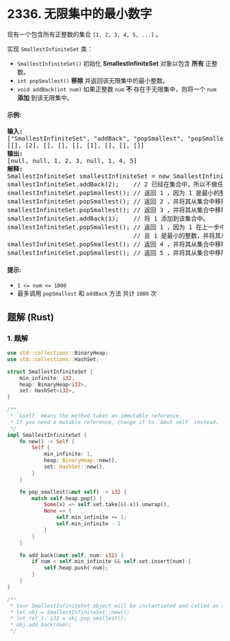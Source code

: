 # 2336. 无限集中的最小数字
现有一个包含所有正整数的集合 `[1, 2, 3, 4, 5, ...]` 。

实现 `SmallestInfiniteSet` 类：

* `SmallestInfiniteSet()` 初始化 **SmallestInfiniteSet** 对象以包含 **所有** 正整数。
* `int popSmallest()` **移除** 并返回该无限集中的最小整数。
* `void addBack(int num)` 如果正整数 `num` **不** 存在于无限集中，则将一个 `num` **添加** 到该无限集中。

#### 示例:
<pre>
<strong>输入:</strong>
["SmallestInfiniteSet", "addBack", "popSmallest", "popSmallest", "popSmallest", "addBack", "popSmallest", "popSmallest", "popSmallest"]
[[], [2], [], [], [], [1], [], [], []]
<strong>输出:</strong>
[null, null, 1, 2, 3, null, 1, 4, 5]
<strong>解释:</strong>
SmallestInfiniteSet smallestInfiniteSet = new SmallestInfiniteSet();
smallestInfiniteSet.addBack(2);    // 2 已经在集合中，所以不做任何变更。
smallestInfiniteSet.popSmallest(); // 返回 1 ，因为 1 是最小的整数，并将其从集合中移除。
smallestInfiniteSet.popSmallest(); // 返回 2 ，并将其从集合中移除。
smallestInfiniteSet.popSmallest(); // 返回 3 ，并将其从集合中移除。
smallestInfiniteSet.addBack(1);    // 将 1 添加到该集合中。
smallestInfiniteSet.popSmallest(); // 返回 1 ，因为 1 在上一步中被添加到集合中，
                                   // 且 1 是最小的整数，并将其从集合中移除。
smallestInfiniteSet.popSmallest(); // 返回 4 ，并将其从集合中移除。
smallestInfiniteSet.popSmallest(); // 返回 5 ，并将其从集合中移除。
</pre>

#### 提示:
* `1 <= num <= 1000`
* 最多调用 `popSmallest` 和 `addBack` 方法 共计 `1000` 次

## 题解 (Rust)

### 1. 题解
```Rust
use std::collections::BinaryHeap;
use std::collections::HashSet;

struct SmallestInfiniteSet {
    min_infinite: i32,
    heap: BinaryHeap<i32>,
    set: HashSet<i32>,
}

/**
 * `&self` means the method takes an immutable reference.
 * If you need a mutable reference, change it to `&mut self` instead.
 */
impl SmallestInfiniteSet {
    fn new() -> Self {
        Self {
            min_infinite: 1,
            heap: BinaryHeap::new(),
            set: HashSet::new(),
        }
    }

    fn pop_smallest(&mut self) -> i32 {
        match self.heap.pop() {
            Some(x) => self.set.take(&(-x)).unwrap(),
            None => {
                self.min_infinite += 1;
                self.min_infinite - 1
            }
        }
    }

    fn add_back(&mut self, num: i32) {
        if num < self.min_infinite && self.set.insert(num) {
            self.heap.push(-num);
        }
    }
}

/**
 * Your SmallestInfiniteSet object will be instantiated and called as such:
 * let obj = SmallestInfiniteSet::new();
 * let ret_1: i32 = obj.pop_smallest();
 * obj.add_back(num);
 */
```
